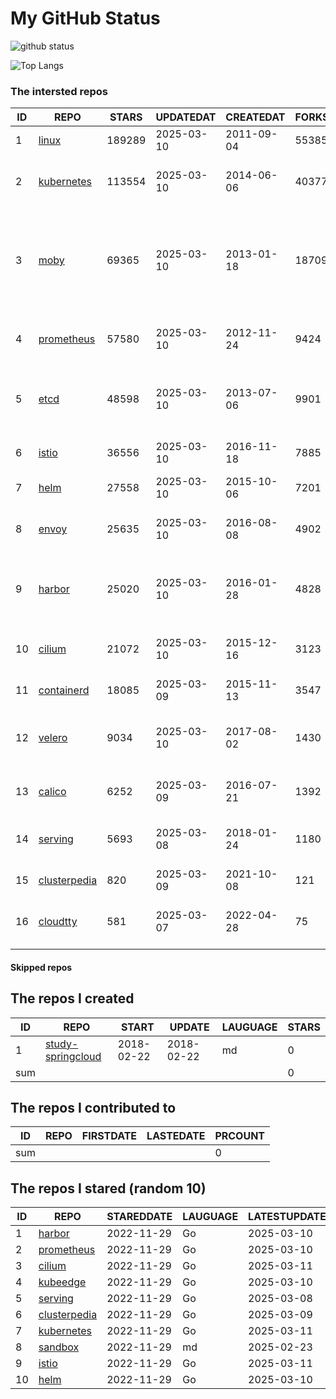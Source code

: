 # My GitHub Status

<img src="https://github-readme-stats-1.yihong0618.vercel.app/api?username=daoqingniu&show_icons=true&&&hide_title=true&count_private=true" alt="github status" />

![Top Langs](https://github-readme-stats-1.yihong0618.vercel.app/api/top-langs/?username=daoqingniu&layout=compact)

<!--START_SECTION:github_repos-->
### The intersted repos
| ID |                              REPO                               | STARS  | UPDATEDAT  | CREATEDAT  | FORKSCOUNT |                                                DESCRIPTIONS                                                |
|----|-----------------------------------------------------------------|--------|------------|------------|------------|------------------------------------------------------------------------------------------------------------|
|  1 | [linux](https://github.com/torvalds/linux)                      | 189289 | 2025-03-10 | 2011-09-04 |      55385 | Linux kernel source tree                                                                                   |
|  2 | [kubernetes](https://github.com/kubernetes/kubernetes)          | 113554 | 2025-03-10 | 2014-06-06 |      40377 | Production-Grade Container Scheduling and Management                                                       |
|  3 | [moby](https://github.com/moby/moby)                            |  69365 | 2025-03-10 | 2013-01-18 |      18709 | The Moby Project - a collaborative project for the container ecosystem to assemble container-based systems |
|  4 | [prometheus](https://github.com/prometheus/prometheus)          |  57580 | 2025-03-10 | 2012-11-24 |       9424 | The Prometheus monitoring system and time series database.                                                 |
|  5 | [etcd](https://github.com/etcd-io/etcd)                         |  48598 | 2025-03-10 | 2013-07-06 |       9901 | Distributed reliable key-value store for the most critical data of a distributed system                    |
|  6 | [istio](https://github.com/istio/istio)                         |  36556 | 2025-03-10 | 2016-11-18 |       7885 | Connect, secure, control, and observe services.                                                            |
|  7 | [helm](https://github.com/helm/helm)                            |  27558 | 2025-03-10 | 2015-10-06 |       7201 | The Kubernetes Package Manager                                                                             |
|  8 | [envoy](https://github.com/envoyproxy/envoy)                    |  25635 | 2025-03-10 | 2016-08-08 |       4902 | Cloud-native high-performance edge/middle/service proxy                                                    |
|  9 | [harbor](https://github.com/goharbor/harbor)                    |  25020 | 2025-03-10 | 2016-01-28 |       4828 | An open source trusted cloud native registry project that stores, signs, and scans content.                |
| 10 | [cilium](https://github.com/cilium/cilium)                      |  21072 | 2025-03-10 | 2015-12-16 |       3123 | eBPF-based Networking, Security, and Observability                                                         |
| 11 | [containerd](https://github.com/containerd/containerd)          |  18085 | 2025-03-09 | 2015-11-13 |       3547 | An open and reliable container runtime                                                                     |
| 12 | [velero](https://github.com/vmware-tanzu/velero)                |   9034 | 2025-03-10 | 2017-08-02 |       1430 | Backup and migrate Kubernetes applications and their persistent volumes                                    |
| 13 | [calico](https://github.com/projectcalico/calico)               |   6252 | 2025-03-09 | 2016-07-21 |       1392 | Cloud native networking and network security                                                               |
| 14 | [serving](https://github.com/knative/serving)                   |   5693 | 2025-03-08 | 2018-01-24 |       1180 | Kubernetes-based, scale-to-zero, request-driven compute                                                    |
| 15 | [clusterpedia](https://github.com/clusterpedia-io/clusterpedia) |    820 | 2025-03-09 | 2021-10-08 |        121 | The Encyclopedia of Kubernetes clusters                                                                    |
| 16 | [cloudtty](https://github.com/cloudtty/cloudtty)                |    581 | 2025-03-07 | 2022-04-28 |         75 | A Friendly Kubernetes CloudShell (Web Terminal) !                                                          |



#### Skipped repos
<!--END_SECTION:github_repos-->

<!--START_SECTION:my_github-->
## The repos I created
| ID  |                                 REPO                                 |   START    |   UPDATE   | LAUGUAGE | STARS |
|-----|----------------------------------------------------------------------|------------|------------|----------|-------|
|   1 | [study-springcloud](https://github.com/daoqingniu/study-springcloud) | 2018-02-22 | 2018-02-22 | md       |     0 |
| sum |                                                                      |            |            |          |     0 |

## The repos I contributed to
| ID  | REPO | FIRSTDATE | LASTEDATE | PRCOUNT |
|-----|------|-----------|-----------|---------|
| sum |      |           |           |       0 |

## The repos I stared (random 10)
| ID |                              REPO                               | STAREDDATE | LAUGUAGE | LATESTUPDATE |
|----|-----------------------------------------------------------------|------------|----------|--------------|
|  1 | [harbor](https://github.com/goharbor/harbor)                    | 2022-11-29 | Go       | 2025-03-10   |
|  2 | [prometheus](https://github.com/prometheus/prometheus)          | 2022-11-29 | Go       | 2025-03-10   |
|  3 | [cilium](https://github.com/cilium/cilium)                      | 2022-11-29 | Go       | 2025-03-11   |
|  4 | [kubeedge](https://github.com/kubeedge/kubeedge)                | 2022-11-29 | Go       | 2025-03-10   |
|  5 | [serving](https://github.com/knative/serving)                   | 2022-11-29 | Go       | 2025-03-08   |
|  6 | [clusterpedia](https://github.com/clusterpedia-io/clusterpedia) | 2022-11-29 | Go       | 2025-03-09   |
|  7 | [kubernetes](https://github.com/kubernetes/kubernetes)          | 2022-11-29 | Go       | 2025-03-11   |
|  8 | [sandbox](https://github.com/cncf/sandbox)                      | 2022-11-29 | md       | 2025-02-23   |
|  9 | [istio](https://github.com/istio/istio)                         | 2022-11-29 | Go       | 2025-03-11   |
| 10 | [helm](https://github.com/helm/helm)                            | 2022-11-29 | Go       | 2025-03-10   |

<!--END_SECTION:my_github-->
